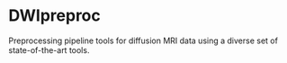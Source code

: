 # DWIpreproc
Preprocessing pipeline tools for diffusion MRI data using a diverse set of state-of-the-art tools.
